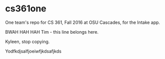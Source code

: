 # cs361one
One team's repo for CS 361, Fall 2016 at OSU Cascades, for the Intake app.

BWAH HAH HAH
Tim - this line belongs here.




Kyleen, stop copying.


Yodfkdjsalfjoeiwfjkdsafjkds